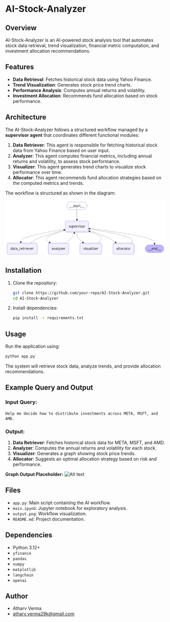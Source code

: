 # AI-Stock-Analyzer

## Overview
AI-Stock-Analyzer is an AI-powered stock analysis tool that automates stock data retrieval, trend visualization, financial metric computation, and investment allocation recommendations.

## Features
- **Data Retrieval**: Fetches historical stock data using Yahoo Finance.
- **Trend Visualization**: Generates stock price trend charts.
- **Performance Analysis**: Computes annual returns and volatility.
- **Investment Allocation**: Recommends fund allocation based on stock performance.

## Architecture
The AI-Stock-Analyzer follows a structured workflow managed by a **supervisor agent** that coordinates different functional modules:

1. **Data Retriever**: This agent is responsible for fetching historical stock data from Yahoo Finance based on user input.
2. **Analyzer**: This agent computes financial metrics, including annual returns and volatility, to assess stock performance.
3. **Visualizer**: This agent generates trend charts to visualize stock performance over time.
4. **Allocator**: This agent recommends fund allocation strategies based on the computed metrics and trends.

The workflow is structured as shown in the diagram:

![Workflow](output.png)

## Installation
1. Clone the repository:
   ```sh
   git clone https://github.com/your-repo/AI-Stock-Analyzer.git
   cd AI-Stock-Analyzer
   ```
2. Install dependencies:
   ```sh
   pip install -r requirements.txt
   ```

## Usage
Run the application using:
```sh
python app.py
```
The system will retrieve stock data, analyze trends, and provide allocation recommendations.

## Example Query and Output
### Input Query:
```
Help me decide how to distribute investments across META, MSFT, and AMD.
```

### Output:
1. **Data Retriever**: Fetches historical stock data for META, MSFT, and AMD.
2. **Analyzer**: Computes the annual returns and volatility for each stock.
3. **Visualizer**: Generates a graph showing stock price trends.
4. **Allocator**: Suggests an optimal allocation strategy based on risk and performance.

**Graph Output Placeholder:**
![Alt text](/Users/atharv/InternshipProjects/CalQuity/charts/stock_trend_20250301_081148.png)

## Files
- `app.py`: Main script containing the AI workflow.
- `main.ipynb`: Jupyter notebook for exploratory analysis.
- `output.png`: Workflow visualization.
- `README.md`: Project documentation.

## Dependencies
- Python 3.12+
- `yfinance`
- `pandas`
- `numpy`
- `matplotlib`
- `langchain`
- `openai`

## Author
- Atharv Verma
- atharv.verma29k@gmail.com


